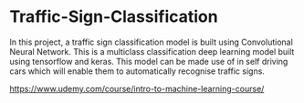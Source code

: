 # Traffic-Sign-Classification
In this project, a traffic sign classification model is built using Convolutional Neural Network. This is a multiclass classification deep learning model built using tensorflow and keras. This model can be made use of in self driving cars which will enable them to automatically recognise traffic signs.


https://www.udemy.com/course/intro-to-machine-learning-course/

